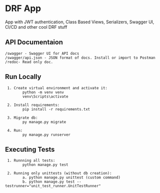 # DRF App

App with JWT authentication, Class Based Views, Serializers, Swagger UI,
CI/CD and other cool DRF stuff

## API Documentaion

    /swagger - Swagger UI for API docs
    /swagger/api.json - JSON format of docs. Install or import to Postman
    /redoc- Read only doc.


## Run Locally
     1. Create virtual environment and activate it: 
            python -m venv venv
            venv\Scripts\activate
     
     2. Install requirements: 
            pip install -r requirements.txt
     
     3. Migrate db: 
            py manage.py migrate

     4. Run: 
            py manage.py runserver


## Executing Tests
     1. Runnning all tests: 
            python manage.py test
     
     2. Running only unittests (without db creation): 
            a. python manage.py unittest (custom command)
            b. python manage.py test --testrunner="unit_test_runner.UnitTestRunner"
